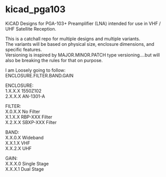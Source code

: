 # kicad_pga103

KiCAD Designs for PGA-103+ Preamplifier (LNA) intended for use in VHF / UHF Satellite Reception.  

This is a catchall repo for multiple designs and multiple variants.  
The variants will be based on physical size, enclosure dimensions, and specific features.  
Versioning is inspired by MAJOR.MINOR.PATCH type versioning....but will also be breaking the rules for that on purpose.

I am Loosely going to follow:  
ENCLOSURE.FILTER.BAND.GAIN

ENCLOSURE:  
1.X.X.X  1550Z102  
2.X.X.X  AN-1301-A  

FILTER:  
X.0.X.X  No Filter  
X.1.X.X  RBP-XXX Filter  
X.2.X.X  SBXP-XXX Filter  

BAND:   
X.X.0.X  Wideband  
X.X.1.X  VHF  
X.X.2.X  UHF  

GAIN:   
X.X.X.0  Single Stage  
X.X.X.1  Dual Stage  

<!-- | Version | Enclosure  | Filter    | Description  | Design Complete |
| ------- | ---------- | --------- | ------------ | --------------- |
| 1.0.0   | 1550Z102   | False     |              | True |
| 1.1.X   | 1550Z102   | RBP-XXX   |              | True |
| 1.1.1   | 1550Z102   | RBP-140   | VHF Band     | True |
| 1.1.2    | 1550Z102   | RBP-440   | UHF Band     | True |
| 2.0.0.0 | AN-1301-A  | False     | Alt Encl: 1550Z104  | False |
| 2.1.X   | AN-1301-A  | RBP-XXX   |              | False |
| 2.1.1   | AN-1301-A  | RBP-140   | VHF Band     | False |
| 2.1.2   | AN-1301-A  | RBP-440   | UHF Band     | False |
| 2.2.X   | AN-1301-A  | SBXP-XXX  |              | False |
| 2.2.1   | AN-1301-A  | SBXP-140  | VHF Band     | False |
| 2.2.2   | AN-1301-A  | SBXP-440  | UHF Band     | False | -->








<!-- 

Multiple variants:
- Version 1: Unfiltered
- Version 2: Mini Circuits RBP-XXX Bandpass Filter
- Version 3: Mini Circuits SXBP-XXX Bandpass Filter
- Version 4: Dual Gain, RBP-XXX (Future)
- Version 5: Dual Gain, SXBP-XXX (Future) -->




